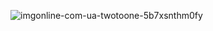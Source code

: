![imgonline-com-ua-twotoone-5b7xsnthm0fy](https://user-images.githubusercontent.com/17452975/48660723-ac30cb00-ea8c-11e8-8f26-78e979027c4e.jpg)
